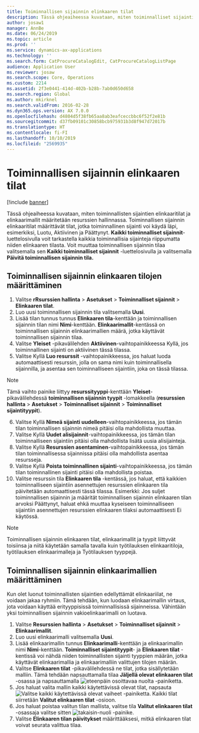 ```yaml
---
title: Toiminnallisen sijainnin elinkaaren tilat
description: Tässä ohjeaiheessa kuvataan, miten toiminnalliset sijaintitilat ja elinkaarimallit määritetään resurssien hallinnassa.
author: josaw1
manager: AnnBe
ms.date: 06/24/2019
ms.topic: article
ms.prod: ''
ms.service: dynamics-ax-applications
ms.technology: ''
ms.search.form: CatProcureCatalogEdit, CatProcureCatalogListPage
audience: Application User
ms.reviewer: josaw
ms.search.scope: Core, Operations
ms.custom: 2214
ms.assetid: 2f3e0441-414d-402b-b28b-7ab0d650d658
ms.search.region: Global
ms.author: mkirknel
ms.search.validFrom: 2016-02-28
ms.dyn365.ops.version: AX 7.0.0
ms.openlocfilehash: d4804d5f38fb65aa8ab3eafceccbbc6f52f2e81b
ms.sourcegitcommit: d37fb09101c30858bcb975931b3d8f947d72017b
ms.translationtype: HT
ms.contentlocale: fi-FI
ms.lasthandoff: 10/10/2019
ms.locfileid: "2569935"
---
```

# <a name="functional-location-lifecycle-states"></a>Toiminnallisen sijainnin elinkaaren tilat

[!include [banner](../../includes/banner.md)]

 

Tässä ohjeaiheessa kuvataan, miten toiminnallisten sijaintien elinkaaritilat ja elinkaarimallit määritetään resurssien hallinnassa. Toiminnallisen sijainnin elinkaaritilat määrittävät tilat, jotka toiminnallinen sijainti voi käydä läpi, esimerkiksi, Luotu, Aktiivinen ja Päättynyt. **Kaikki toiminnalliset sijainnit**- luettelosivulla voit tarkastella kaikkia toiminnallisia sijainteja riippumatta niiden elinkaaren tilasta. Voit muuttaa toiminnallisen sijainnin tilaa valitsemalla sen **Kaikki toiminnalliset sijainnit** -luettelosivulla ja valitsemalla **Päivitä toiminnallisen sijainnin tila.**

## <a name="set-up-functional-location-lifecycle-states"></a>Toiminnallisen sijainnin elinkaaren tilojen määrittäminen

1. Valitse **rRsurssien hallinta** > **Asetukset** > **Toiminnalliset sijainnit** > **Elinkaaren tilat**.
2. Luo uusi toiminnallisen sijainnin tila valitsemalla **Uusi**.
3. Lisää tilan tunnus tunnus **Elinkaaren tila**-kenttään ja toiminnallisen sijainnin tilan nimi **Nimi**-kenttään. **Elinkaarimallit**-kentässä on toiminnallisen sijainnin elinkaarimallien määrä, jotka käyttävät toiminnallisen sijainnin tilaa.
4. Valitse **Yleiset** -pikavälilehden **Aktiivinen**-vaihtopainikkeessa Kyllä, jos toiminnallinen sijainti on aktiivinen tässä tilassa.
5. Valitse Kyllä **Luo resurssit** -vaihtopainikkeessa, jos haluat luoda automaattisesti resurssin, jolla on sama nimi kuin toiminnallisella sijainnilla, ja asentaa sen toiminnalliseen sijaintiin, joka on tässä tilassa.  
>[!NOTE]
>Tämä vaihto painike liittyy **resurssityyppi**-kenttään **Yleiset**-pikavälilehdessä **toiminnallisen sijainnin tyypit** -lomakkeella (**resurssien hallinta** > **Asetukset** > **Toiminnalliset sijainnit** > **Toiminnalliset sijaintityypit**).
6. Valitse Kyllä **Nimeä sijainti uudelleen**-vaihtopainikkeessa, jos tämän tilan toiminnallisen sijainnin nimeä pitäisi olla mahdollista muuttaa.
7. Valitse Kyllä **Uudet alisijainnit**-vaihtopainikkeessa, jos tämän tilan toiminnalliseen sijaintiin pitäisi olla mahdollista lisätä uusia alisijainteja.
8. Valitse Kyllä **Resurssien asentaminen**-vaihtopainikkeessa, jos tämän tilan toiminnallisessa sijainnissa pitäisi olla mahdollista asentaa resursseja.
9. Valitse Kyllä **Poista toiminnallinen sijainti**-vaihtopainikkeessa, jos tämän tilan toiminnallinen sijainti pitäisi olla mahdollista poistaa.
10. Valitse resurssin tila **Elinkaaren tila** -kentässä, jos haluat, että kaikkien toiminnalliseen sijaintiin asennettujen resurssien elinkaaren tila päivitetään automaattisesti tässä tilassa. Esimerkki: Jos suljet toiminnallisen sijainnin ja määrität toiminnallisen sijainnin elinkaaren tilan arvoksi Päättynyt, haluat ehkä muuttaa kyseiseen toiminnalliseen sijaintiin asennettujen resurssien elinkaaren tilaksi automaattisesti Ei käytössä.


>[!NOTE]
>Toiminnallisen sijainnin elinkaaren tilat, elinkaarimallit ja tyypit liittyvät toisiinsa ja niitä käytetään samalla tavalla kuin työtilauksen elinkaaritiloja, työtilauksen elinkaarimalleja ja Työtilauksen tyyppejä. 

## <a name="set-up-functional-location-lifecycle-models"></a>Toiminnallisen sijainnin elinkaarimallien määrittäminen

Kun olet luonut toiminnallisten sijaintien edellyttämät elinkaariilat, ne voidaan jakaa ryhmiin. Tämä tehdään, kun luodaan elinkaarimallin virtaus, jota voidaan käyttää erityyppisissä toiminnallisissä sijainneissa. Vähintään yksi toiminnallisen sijainnin vakioelinkaarimalli on luotava.

1. Valitse **Resurssien hallinta** > **Asetukset** > **Toiminnalliset sijainnit** > **Elinkaarimallit**.
2. Luo uusi elinkaarimalli valitsemalla **Uusi**.
3. Lisää elinkaarimallin tunnus **Elinkaarimalli**-kenttään ja elinkaarimallin nimi **Nimi**-kenttään. **Toiminnalliset sijaintityypit**- ja **Elinkaaren tilat** -kentissä voi nähdä niiden toiminnallisten sijainti tyyppien määrän, jotka käyttävät elinkaarimallia ja elinkaarimalliin valittujen tilojen määrän.
4. Valitse **Elinkaaren tilat** -pikavälilehdessä ne tilat, jotka sisällytetään malliin. Tämä tehdään napsauttamalla tilaa **Jäljellä olevat elinkaaren tilat** -osassa ja napsauttamalla ![eteenpäin osoittavaa nuolta](media/02-setup-for-functional-locations.png) -painiketta.
5. Jos haluat valita mallin kaikki käytettävissä olevat tilat, napsauta ![Valitse kaikki käytettävissä olevat vaiheet](media/03-setup-for-functional-locations.png) -painiketta. Kaikki tilat siirretään **Valitut elinkaaren tilat** -osioon.
6. Jos haluat poistaa valitun tilan mallista, valitse tila **Valitut elinkaaren tilat** -osassaja valitse sitten ![takaisin-nuoli](media/04-setup-for-functional-locations.png) -painike.
7. Valitse **Elinkaaren tilan päivitykset** määrittääksesi, mitkä elinkaaren tilat voivat seurata valittua tilaa.
